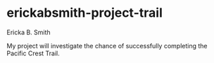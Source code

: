 
# erickabsmith-project-trail

Ericka B. Smith

My project will investigate the chance of successfully completing the Pacific Crest Trail. 